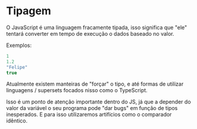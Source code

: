 # Tipagem

O JavaScript é uma linguagem fracamente tipada, isso significa que "ele" tentará converter em tempo de execução o dados baseado no valor.

Exemplos:

```javascript
1
1.2
"Felipe"
true
```

Atualmente existem manteiras de "forçar" o tipo, e até formas de utilizar linguagens / supersets focados nisso como o TypeScript.

Isso é um ponto de atenção importante dentro do JS, já que a depender do valor da variável o seu programa pode "dar bugs" em função de tipos inesperados. E para isso utilizaremos artifícios como o comparador idêntico.